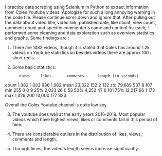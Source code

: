 I practice data scraping using Selenium in Python to extract information from Coles Youtube videos.
Apologize for such a long annoying warning in the code file. Please continue scroll down and ignore that.
After pulling out the data about video title, video link, published date, like count, view count, comment count and specific commenter's name and content for each, I performed some cleaning and data exploration such as overview statistics and graphs.
Some findings are : 

1) There are 1082 videos, though it is stated that Coles has around 1.2k videos on Youtube statistics so besides videos there are approx 100+ short reels.

2) Some basic statistics:

          views	    likes	    comments	  length (in seconds)
count	    1,082	    1,082	      936	             1,082
mean	   23,322	      152	        2	               132
std	     79,689	      537	        8	               107
min	        255	        0	        0	                 9
25%	      2,033	       26	        0	                58
50%	      4,252	       47	        0	               101
75%	     12,017	       96	        1	               173
max	  1,029,200	   10,000	      177	               823

Overall the Coles Youtube channel is quite low key.

3) The youtube does well at the early years 2016-2019. Most popular videos which have highest views, likes or comments fall in this period of time. 

4) There are considerable outliers in the distribution of likes, views, comments and length.

5) Through times, the video's length seems increase significantly.
